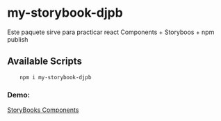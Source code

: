 # my-storybook-djpb

Este paquete sirve para practicar react Components + Storyboos + npm publish

## Available Scripts

```
    npm i my-storybook-djpb
```

### Demo:
[StoryBooks Components](https://danthor11.github.io/storybooks-ts/)